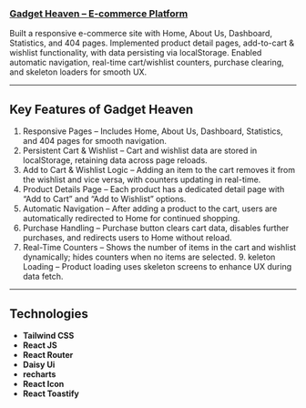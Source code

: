 ### [Gadget Heaven – E-commerce Platform](https://gadget-heaven-gadget.netlify.app/)

Built a responsive e-commerce site with Home, About Us, Dashboard, Statistics, and 404 pages. Implemented product detail pages, add-to-cart & wishlist functionality, with data persisting via localStorage. Enabled automatic navigation, real-time cart/wishlist counters, purchase clearing, and skeleton loaders for smooth UX.

---

## Key Features of Gadget Heaven

1. Responsive Pages – Includes Home, About Us, Dashboard, Statistics, and 404 pages for smooth navigation.
2. Persistent Cart & Wishlist – Cart and wishlist data are stored in localStorage, retaining data across page reloads.
3. Add to Cart & Wishlist Logic – Adding an item to the cart removes it from the wishlist and vice versa, with counters updating in real-time.
4. Product Details Page – Each product has a dedicated detail page with “Add to Cart” and “Add to Wishlist” options.
5. Automatic Navigation – After adding a product to the cart, users are automatically redirected to Home for continued shopping.
6. Purchase Handling – Purchase button clears cart data, disables further purchases, and redirects users to Home without reload.
7. Real-Time Counters – Shows the number of items in the cart and wishlist dynamically; hides counters when no items are selected.
   9. keleton Loading – Product loading uses skeleton screens to enhance UX during data fetch.

---

## Technologies

- **Tailwind CSS**
- **React JS**
- **React Router**
- **Daisy Ui**
- **recharts**
- **React Icon**
- **React Toastify**
